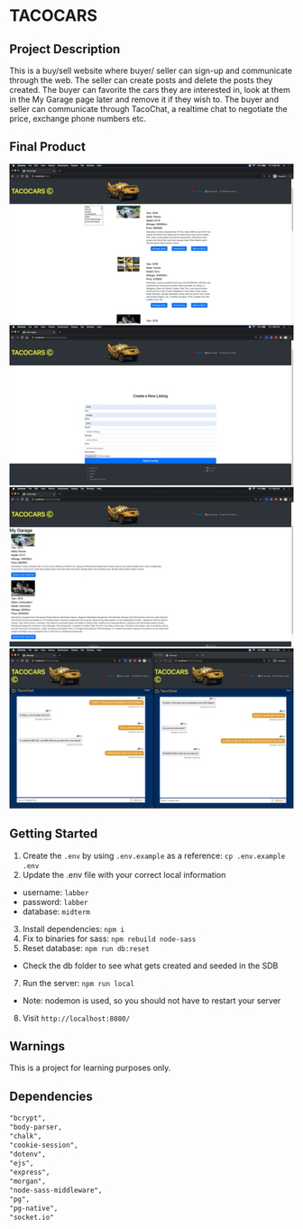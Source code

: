 TACOCARS 
=========

## Project Description

This is a buy/sell website where buyer/ seller can sign-up and communicate through the web. The seller can create posts and delete the posts they created. The buyer can favorite the cars they are interested in, look at them in the My Garage page later and remove it if they wish to. The buyer and seller can communicate through TacoChat, a realtime chat to negotiate the price, exchange phone numbers etc.

## Final Product

!["screenshot for Home Page"](https://github.com/rhurtis/midterm/blob/master/doc/Homepage1.png?raw=true)
!["screenshot for Create New"](https://github.com/rhurtis/midterm/blob/master/doc/Create_new.png?raw=true)
!["screenshot for Favourites"](https://github.com/rhurtis/midterm/blob/master/doc/Favourites.png?raw=true)
!["screenshot for TacoChat"](https://github.com/rhurtis/midterm/blob/master/doc/Message_Chat.png?raw=true)



## Getting Started

1. Create the `.env` by using `.env.example` as a reference: `cp .env.example .env`
2. Update the .env file with your correct local information 
  - username: `labber` 
  - password: `labber` 
  - database: `midterm`
3. Install dependencies: `npm i`
4. Fix to binaries for sass: `npm rebuild node-sass`
5. Reset database: `npm run db:reset`
  - Check the db folder to see what gets created and seeded in the SDB
7. Run the server: `npm run local`
  - Note: nodemon is used, so you should not have to restart your server
8. Visit `http://localhost:8080/`

## Warnings 
This is a project for learning purposes only.

## Dependencies

    "bcrypt",
    "body-parser,
    "chalk",
    "cookie-session",
    "dotenv",
    "ejs",
    "express",
    "morgan",
    "node-sass-middleware",
    "pg",
    "pg-native",
    "socket.io"
